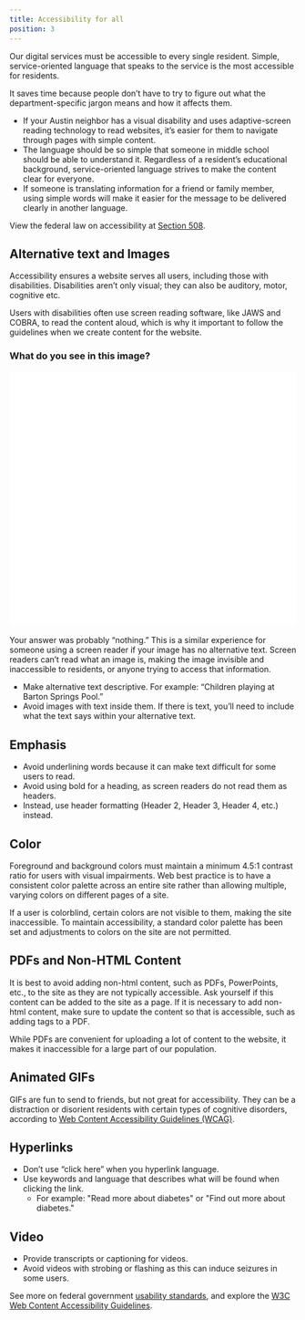 ```yaml
---
title: Accessibility for all
position: 3
---
```

Our digital services must be accessible to every single resident. Simple, service-oriented language that speaks to the service is the most accessible for residents.

It saves time because people don’t have to try to figure out what the department-specific jargon means and how it affects them.

* If your Austin neighbor has a visual disability and uses adaptive-screen reading technology to read websites, it’s easier for them to navigate through pages with simple content.
* The language should be so simple that someone in middle school should be able to understand it. Regardless of a resident’s educational background, service-oriented language strives to make the content clear for everyone.
* If someone is translating information for a friend or family member, using simple words will make it easier for the message to be delivered clearly in another language.

View the federal law on accessibility at [Section 508](https://www.section508.gov/).

## Alternative text and Images
Accessibility ensures a website serves all users, including those with disabilities.
Disabilities aren’t only visual; they can also be auditory, motor, cognitive etc.

Users with disabilities often use screen reading software, like JAWS and COBRA, to read the content aloud, which is why it important to follow the guidelines when we create content for the website.

### What do you see in this image?

![A photo of a blank, white square.](/assets/img/blank-square.png)

Your answer was probably “nothing.” This is a similar experience for someone using a screen reader if your image has no alternative text. Screen readers can’t read what an image is, making the image invisible and inaccessible to residents, or anyone trying to access that information.

* Make alternative text descriptive. For example: “Children playing at Barton Springs Pool.”
* Avoid images with text inside them. If there is text, you’ll need to include what the text says within your alternative text.

## Emphasis
* Avoid underlining words because it can make text difficult for some users to read.
* Avoid using bold for a heading, as screen readers do not read them as headers.
* Instead, use header formatting (Header 2, Header 3, Header 4, etc.) instead.

## Color
Foreground and background colors must maintain a minimum 4.5:1 contrast ratio for users with visual impairments. Web best practice is to have a consistent color palette across an entire site rather than allowing multiple, varying colors on different pages of a site.

If a user is colorblind, certain colors are not visible to them, making the site inaccessible. To maintain accessibility, a standard color palette has been set and adjustments to colors on the site are not permitted.

## PDFs and Non-HTML Content
It is best to avoid adding non-html content, such as PDFs, PowerPoints, etc., to the site as they are not typically accessible. Ask yourself if this content can be added to the site as a page. If it is necessary to add non-html content, make sure to update the content so that is accessible, such as adding tags to a PDF.

While PDFs are convenient for uploading a lot of content to the website, it makes it inaccessible for a large part of our population.

## Animated GIFs
GIFs are fun to send to friends, but not great for accessibility. They can be a distraction or disorient residents with certain types of cognitive disorders, according to [Web Content Accessibility Guidelines (WCAG)](https://www.w3.org/TR/UNDERSTANDING-WCAG20/time-limits-pause.html).

## Hyperlinks
* Don’t use “click here” when you hyperlink language.
* Use keywords and language that describes what will be found when clicking the link.
    * For example: "Read more about diabetes" or "Find out more about diabetes."
## Video
* Provide transcripts or captioning for videos.
* Avoid videos with strobing or flashing as this can induce seizures in some users.

See more on federal government [usability standards](https://www.usability.gov/), and explore the [W3C Web Content Accessibility Guidelines](https://www.w3.org/TR/WCAG20/).

